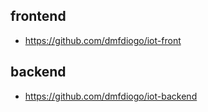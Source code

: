 ## frontend

* https://github.com/dmfdiogo/iot-front

## backend

* https://github.com/dmfdiogo/iot-backend